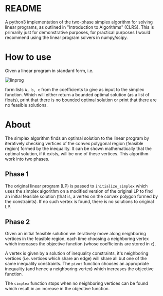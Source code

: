 # README

A python3 implementation of the two-phase simplex algorithm for solving linear programs, as outlined in "Introduction to Algorithms" (CLRS). This is primarily just for demonstrative purposes, for practical purposes I would recommend using the linear program solvers in numpy/scipy.

# How to use

Given a linear program in standard form, i.e.

![linprog](https://i.imgur.com/ZQegHSh.png)

form lists `A, b, c` from the coefficients to give as input to the simplex function. Which will either return a bounded optimal solution (as a list of floats), print that there is no bounded optimal solution or print that there are no feasible solutions.

# About

The simplex algorithm finds an optimal solution to the linear program by iteratively checking vertices of the convex polygonal region (feasible region) formed by the inequality. It can be shown mathematically that the optimal solution, if it exists, will be one of these vertices. This algorithm work into two phases.

## Phase 1

The original linear program (LP) is passed to `initialize_simplex` which uses the simplex algorithm on a modified version of the original LP to find an initial feasible solution (that is, a vertex on the convex polygon formed by the constraints). If no such vertex is found, there is no solutions to original LP.

## Phase 2

Given an initial feasible solution we iteratively move along neighboring vertices in the feasible region, each time choosing a neighboring vertex which increases the objective function (whose coefficients are stored in `c`).

A vertex is given by a solution of inequality constraints, it's neighboring vertices (i.e. vertices which share an edge) will share all but one of the same inequality constraints. The `pivot` function chooses an appropriate inequality (and hence a neighboring vertex) which increases the objective function.

The `simplex` function stops when no neighboring vertices can be found which result in an increase in the objective function.
